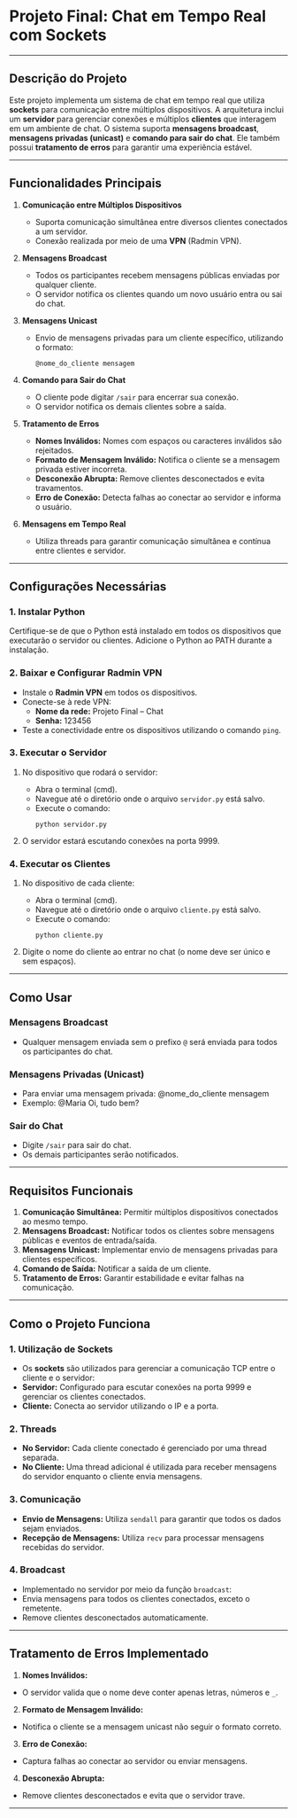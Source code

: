 # **Projeto Final: Chat em Tempo Real com Sockets**

---

## **Descrição do Projeto**
Este projeto implementa um sistema de chat em tempo real que utiliza **sockets** para comunicação entre múltiplos dispositivos. A arquitetura inclui um **servidor** para gerenciar conexões e múltiplos **clientes** que interagem em um ambiente de chat. O sistema suporta **mensagens broadcast**, **mensagens privadas (unicast)** e **comando para sair do chat**. Ele também possui **tratamento de erros** para garantir uma experiência estável.

---

## **Funcionalidades Principais**

1. **Comunicação entre Múltiplos Dispositivos**
   - Suporta comunicação simultânea entre diversos clientes conectados a um servidor.
   - Conexão realizada por meio de uma **VPN** (Radmin VPN).

2. **Mensagens Broadcast**
   - Todos os participantes recebem mensagens públicas enviadas por qualquer cliente.
   - O servidor notifica os clientes quando um novo usuário entra ou sai do chat.

3. **Mensagens Unicast**
   - Envio de mensagens privadas para um cliente específico, utilizando o formato:
     ```
     @nome_do_cliente mensagem
     ```

4. **Comando para Sair do Chat**
   - O cliente pode digitar `/sair` para encerrar sua conexão.
   - O servidor notifica os demais clientes sobre a saída.

5. **Tratamento de Erros**
   - **Nomes Inválidos:** Nomes com espaços ou caracteres inválidos são rejeitados.
   - **Formato de Mensagem Inválido:** Notifica o cliente se a mensagem privada estiver incorreta.
   - **Desconexão Abrupta:** Remove clientes desconectados e evita travamentos.
   - **Erro de Conexão:** Detecta falhas ao conectar ao servidor e informa o usuário.

6. **Mensagens em Tempo Real**
   - Utiliza threads para garantir comunicação simultânea e contínua entre clientes e servidor.

---

## **Configurações Necessárias**

### **1. Instalar Python**
Certifique-se de que o Python está instalado em todos os dispositivos que executarão o servidor ou clientes. Adicione o Python ao PATH durante a instalação.

### **2. Baixar e Configurar Radmin VPN**
- Instale o **Radmin VPN** em todos os dispositivos.
- Conecte-se à rede VPN:
  - **Nome da rede:** Projeto Final – Chat  
  - **Senha:** 123456
- Teste a conectividade entre os dispositivos utilizando o comando `ping`.

### **3. Executar o Servidor**
1. No dispositivo que rodará o servidor:
   - Abra o terminal (cmd).
   - Navegue até o diretório onde o arquivo `servidor.py` está salvo.
   - Execute o comando:
     ```
     python servidor.py
     ```

2. O servidor estará escutando conexões na porta 9999.

### **4. Executar os Clientes**
1. No dispositivo de cada cliente:
   - Abra o terminal (cmd).
   - Navegue até o diretório onde o arquivo `cliente.py` está salvo.
   - Execute o comando:
     ```
     python cliente.py
     ```

2. Digite o nome do cliente ao entrar no chat (o nome deve ser único e sem espaços).

---

## **Como Usar**

### **Mensagens Broadcast**
- Qualquer mensagem enviada sem o prefixo `@` será enviada para todos os participantes do chat.

### **Mensagens Privadas (Unicast)**
- Para enviar uma mensagem privada: @nome_do_cliente mensagem
- Exemplo: @Maria Oi, tudo bem?

  
### **Sair do Chat**
- Digite `/sair` para sair do chat.
- Os demais participantes serão notificados.

---

## **Requisitos Funcionais**

1. **Comunicação Simultânea:** Permitir múltiplos dispositivos conectados ao mesmo tempo.
2. **Mensagens Broadcast:** Notificar todos os clientes sobre mensagens públicas e eventos de entrada/saída.
3. **Mensagens Unicast:** Implementar envio de mensagens privadas para clientes específicos.
4. **Comando de Saída:** Notificar a saída de um cliente.
5. **Tratamento de Erros:** Garantir estabilidade e evitar falhas na comunicação.

---

## **Como o Projeto Funciona**

### **1. Utilização de Sockets**
- Os **sockets** são utilizados para gerenciar a comunicação TCP entre o cliente e o servidor:
- **Servidor:** Configurado para escutar conexões na porta 9999 e gerenciar os clientes conectados.
- **Cliente:** Conecta ao servidor utilizando o IP e a porta.

### **2. Threads**
- **No Servidor:** Cada cliente conectado é gerenciado por uma thread separada.
- **No Cliente:** Uma thread adicional é utilizada para receber mensagens do servidor enquanto o cliente envia mensagens.

### **3. Comunicação**
- **Envio de Mensagens:** Utiliza `sendall` para garantir que todos os dados sejam enviados.
- **Recepção de Mensagens:** Utiliza `recv` para processar mensagens recebidas do servidor.

### **4. Broadcast**
- Implementado no servidor por meio da função `broadcast`:
- Envia mensagens para todos os clientes conectados, exceto o remetente.
- Remove clientes desconectados automaticamente.

---

## **Tratamento de Erros Implementado**
1. **Nomes Inválidos:**
 - O servidor valida que o nome deve conter apenas letras, números e `_`.
2. **Formato de Mensagem Inválido:**
 - Notifica o cliente se a mensagem unicast não seguir o formato correto.
3. **Erro de Conexão:**
 - Captura falhas ao conectar ao servidor ou enviar mensagens.
4. **Desconexão Abrupta:**
 - Remove clientes desconectados e evita que o servidor trave.

---


